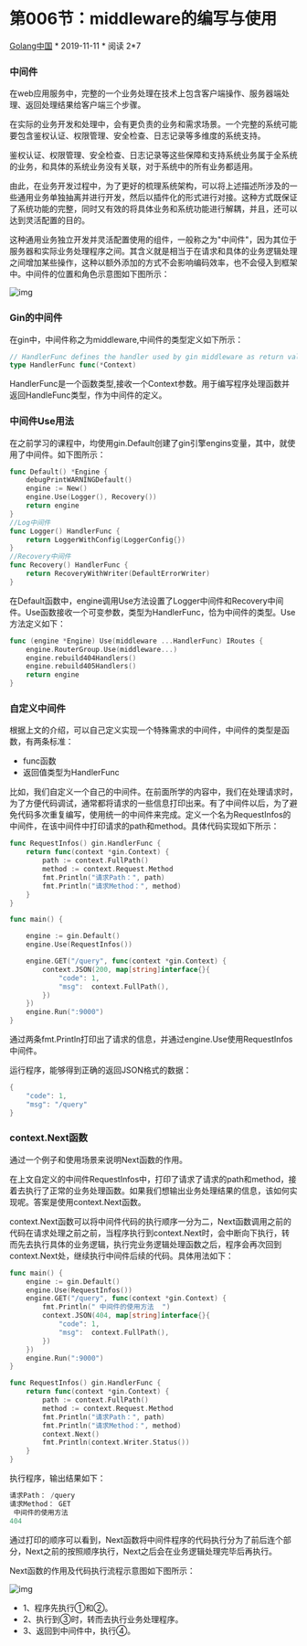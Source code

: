 # 第006节：middleware的编写与使用

[Golang中国](https://www.qfgolang.com/?author=3) * 2019-11-11 * 阅读 2*7

### 中间件

在web应用服务中，完整的一个业务处理在技术上包含客户端操作、服务器端处理、返回处理结果给客户端三个步骤。

在实际的业务开发和处理中，会有更负责的业务和需求场景。一个完整的系统可能要包含鉴权认证、权限管理、安全检查、日志记录等多维度的系统支持。

鉴权认证、权限管理、安全检查、日志记录等这些保障和支持系统业务属于全系统的业务，和具体的系统业务没有关联，对于系统中的所有业务都适用。

由此，在业务开发过程中，为了更好的梳理系统架构，可以将上述描述所涉及的一些通用业务单独抽离并进行开发，然后以插件化的形式进行对接。这种方式既保证了系统功能的完整，同时又有效的将具体业务和系统功能进行解耦，并且，还可以达到灵活配置的目的。

这种通用业务独立开发并灵活配置使用的组件，一般称之为"中间件"，因为其位于服务器和实际业务处理程序之间。其含义就是相当于在请求和具体的业务逻辑处理之间增加某些操作，这种以额外添加的方式不会影响编码效率，也不会侵入到框架中。中间件的位置和角色示意图如下图所示：

![img](https://www.qfgolang.com/wp-content/uploads/2019/11/WX20191012-120438@2x-1.png)

### Gin的中间件

在gin中，中间件称之为middleware,中间件的类型定义如下所示：

```go
// HandlerFunc defines the handler used by gin middleware as return value.
type HandlerFunc func(*Context)
```

HandlerFunc是一个函数类型,接收一个Context参数。用于编写程序处理函数并返回HandleFunc类型，作为中间件的定义。

### 中间件Use用法

在之前学习的课程中，均使用gin.Default创建了gin引擎engins变量，其中，就使用了中间件。如下图所示：

```go
func Default() *Engine {
    debugPrintWARNINGDefault()
    engine := New()
    engine.Use(Logger(), Recovery())
    return engine
}
//Log中间件
func Logger() HandlerFunc {
    return LoggerWithConfig(LoggerConfig{})
}
//Recovery中间件
func Recovery() HandlerFunc {
    return RecoveryWithWriter(DefaultErrorWriter)
}
```

在Default函数中，engine调用Use方法设置了Logger中间件和Recovery中间件。Use函数接收一个可变参数，类型为HandlerFunc，恰为中间件的类型。Use方法定义如下：

```go
func (engine *Engine) Use(middleware ...HandlerFunc) IRoutes {
    engine.RouterGroup.Use(middleware...)
    engine.rebuild404Handlers()
    engine.rebuild405Handlers()
    return engine
}
```

### 自定义中间件

根据上文的介绍，可以自己定义实现一个特殊需求的中间件，中间件的类型是函数，有两条标准：

- func函数
- 返回值类型为HandlerFunc

比如，我们自定义一个自己的中间件。在前面所学的内容中，我们在处理请求时，为了方便代码调试，通常都将请求的一些信息打印出来。有了中间件以后，为了避免代码多次重复编写，使用统一的中间件来完成。定义一个名为RequestInfos的中间件，在该中间件中打印请求的path和method。具体代码实现如下所示：

```go
func RequestInfos() gin.HandlerFunc {
    return func(context *gin.Context) {
        path := context.FullPath()
        method := context.Request.Method
        fmt.Println("请求Path：", path)
        fmt.Println("请求Method：", method)
    }
}

func main() {

    engine := gin.Default()
    engine.Use(RequestInfos())

    engine.GET("/query", func(context *gin.Context) {
        context.JSON(200, map[string]interface{}{
            "code": 1,
            "msg":  context.FullPath(),
        })
    })
    engine.Run(":9000")
}

```

通过两条fmt.Println打印出了请求的信息，并通过engine.Use使用RequestInfos中间件。

运行程序，能够得到正确的返回JSON格式的数据：

```go
{
    "code": 1,
    "msg": "/query"
}
```

### context.Next函数

通过一个例子和使用场景来说明Next函数的作用。

在上文自定义的中间件RequestInfos中，打印了请求了请求的path和method，接着去执行了正常的业务处理函数。如果我们想输出业务处理结果的信息，该如何实现呢。答案是使用context.Next函数。

context.Next函数可以将中间件代码的执行顺序一分为二，Next函数调用之前的代码在请求处理之前之前，当程序执行到context.Next时，会中断向下执行，转而先去执行具体的业务逻辑，执行完业务逻辑处理函数之后，程序会再次回到context.Next处，继续执行中间件后续的代码。具体用法如下：

```go
func main() {
    engine := gin.Default()
    engine.Use(RequestInfos())
    engine.GET("/query", func(context *gin.Context) {
        fmt.Println(" 中间件的使用方法  ")
        context.JSON(404, map[string]interface{}{
            "code": 1,
            "msg":  context.FullPath(),
        })
    })
    engine.Run(":9000")
}

func RequestInfos() gin.HandlerFunc {
    return func(context *gin.Context) {
        path := context.FullPath()
        method := context.Request.Method
        fmt.Println("请求Path：", path)
        fmt.Println("请求Method：", method)
        context.Next()
        fmt.Println(context.Writer.Status())
    }
}
```

执行程序，输出结果如下：

```go
请求Path： /query
请求Method： GET
 中间件的使用方法  
404
```

通过打印的顺序可以看到，Next函数将中间件程序的代码执行分为了前后连个部分，Next之前的按照顺序执行，Next之后会在业务逻辑处理完毕后再执行。

Next函数的作用及代码执行流程示意图如下图所示：

![img](https://www.qfgolang.com/wp-content/uploads/2019/11/WX20191012-163117@2x.png)

- 1、程序先执行①和②。
- 2、执行到③时，转而去执行业务处理程序。
- 3、返回到中间件中，执行④。
